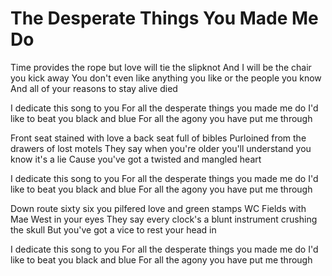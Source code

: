 # The Desperate Things You Made Me Do

Time provides the rope but love will tie the slipknot
And I will be the chair you kick away
You don't even like anything you like or the people you know
And all of your reasons to stay alive died

I dedicate this song to you
For all the desperate things you made me do
I'd like to beat you black and blue
For all the agony you have put me through

Front seat stained with love a back seat full of bibles
Purloined from the drawers of lost motels
They say when you're older you'll understand you know it's a lie
Cause you've got a twisted and mangled heart

I dedicate this song to you
For all the desperate things you made me do
I'd like to beat you black and blue
For all the agony you have put me through

Down route sixty six you pilfered love and green stamps
WC Fields with Mae West in your eyes
They say every clock's a blunt instrument crushing the skull
But you've got a vice to rest your head in

I dedicate this song to you
For all the desperate things you made me do
I'd like to beat you black and blue
For all the agony you have put me through
